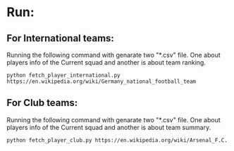 
# Run:
## For International teams:
Running the following command with genarate two "*.csv" file. One about players info of the Current squad and another is about team ranking.
```
python fetch_player_international.py https://en.wikipedia.org/wiki/Germany_national_football_team
```

## For Club teams:
Running the following command with genarate two "*.csv" file. One about players info of the Current squad and another is about team summary.
```
python fetch_player_club.py https://en.wikipedia.org/wiki/Arsenal_F.C.
```
